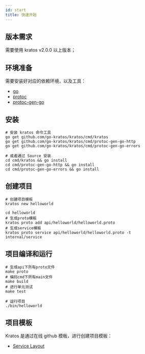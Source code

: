 ```yaml
---
id: start
title: 快速开始
---
```


## 版本需求
需要使用 kratos v2.0.0 以上版本；
## 环境准备
需要安装好对应的依赖环境，以及工具：
- [go](https://golang.org/dl/)
- [protoc](https://github.com/protocolbuffers/protobuf)
- [protoc-gen-go](https://github.com/protocolbuffers/protobuf-go)

## 安装
```
# 安装 kratos 命令工具
go get github.com/go-kratos/kratos/cmd/kratos
go get github.com/go-kratos/kratos/cmd/protoc-gen-go-http
go get github.com/go-kratos/kratos/cmd/protoc-gen-go-errors

# 或者通过 Source 安装
cd cmd/kratos && go install
cd cmd/protoc-gen-go-http && go install
cd cmd/protoc-gen-go-errors && go install
```
## 创建项目
```
# 创建项目模板
kratos new helloworld

cd helloworld
# 生成proto模板
kratos proto add api/helloworld/helloworld.proto
# 生成service模板
kratos proto service api/helloworld/helloworld.proto -t internal/service
```
## 项目编译和运行
```
# 生成api下所有proto文件
make proto
# 编码cmd下所有main文件
make build
# 进行单元测试
make test

# 运行项目
./bin/helloworld
```

## 项目模板
Kratos 是通过在线 github 模板，进行创建项目模板：

* [Service Layout](https://github.com/go-kratos/kratos-layout)
